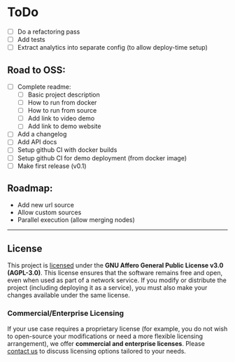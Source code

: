 # ToDo

- [ ] Do a refactoring pass
- [ ] Add tests
- [ ] Extract analytics into separate config (to allow deploy-time setup)

## Road to OSS:

- [ ] Complete readme:
  - [ ] Basic project description
  - [ ] How to run from docker
  - [ ] How to run from source
  - [ ] Add link to video demo
  - [ ] Add link to demo website
- [ ] Add a changelog
- [ ] Add API docs
- [ ] Setup github CI with docker builds
- [ ] Setup github CI for demo deployment (from docker image)
- [ ] Make first release (v0.1)

## Roadmap:

- Add new url source
- Allow custom sources
- Parallel execution (allow merging nodes)

---

## License

This project is [licensed](/LICENSE.md) under the **GNU Affero General Public License v3.0 (AGPL-3.0)**.
This license ensures that the software remains free and open, even when used as part of a network service. If you modify or distribute the project (including deploying it as a service), you must also make your changes available under the same license.

### Commercial/Enterprise Licensing

If your use case requires a proprietary license (for example, you do not wish to open-source your modifications or need a more flexible licensing arrangement), we offer **commercial and enterprise licenses**. Please [contact us](mailto:tim@codezen.dev) to discuss licensing options tailored to your needs.
